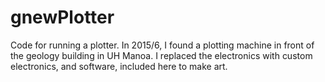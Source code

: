 # gnewPlotter
Code for running a plotter. In 2015/6, I found a plotting machine in front of the geology building in UH Manoa. I replaced the electronics with custom electronics, and software, included here to make art.
